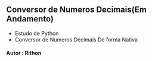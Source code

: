 ## Conversor de Numeros Decimais(Em Andamento)

* Estudo de Python
* Conversor de Numeros Decimais De forma Nativa

#### Autor : Rithon